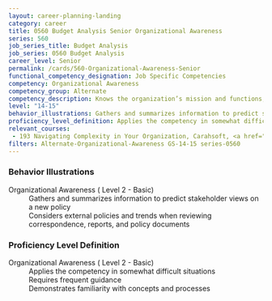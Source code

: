 ```yaml
---
layout: career-planning-landing
category: career
title: 0560 Budget Analysis Senior Organizational Awareness
series: 560
job_series_title: Budget Analysis
job_series: 0560 Budget Analysis
career_level: Senior
permalink: /cards/560-Organizational-Awareness-Senior
functional_competency_designation: Job Specific Competencies
competency: Organizational Awareness
competency_group: Alternate
competency_description: Knows the organization’s mission and functions, and how its social, political, and technological systems work and operates effectively within them; this includes the programs, policies, procedures, rules, and regulations of the organization
level: "14-15"
behavior_illustrations: Gathers and summarizes information to predict stakeholder views on a new policy ? Considers external policies and trends when reviewing correspondence, reports, and policy documents
proficiency_level_definition: Applies the competency in somewhat difficult situations ? Requires frequent guidance ? Demonstrates familiarity with concepts and processes
relevant_courses: 
 - 193 Navigating Complexity in Your Organization, Carahsoft, <a href="https://www.linkedin.com/learning/navigating-complexity-in-your-organization">https://www.linkedin.com/learning/navigating-complexity-in-your-organization</a>
filters: Alternate-Organizational-Awareness GS-14-15 series-0560
---
```


<div class="desktop:grid-col-6 margin-y-205">
  <div class="border-top-05 bg-white padding-2 shadow-5 height-full members-hover border-1px border-gray-30 border-top-orange radius-lg">
    <h3>Behavior Illustrations</h3>
    <dl class="text-base"><dt>Organizational Awareness ( Level 2 - Basic)</dt><dd>Gathers and summarizes information to predict stakeholder views on a new policy </dd><dd> Considers external policies and trends when reviewing correspondence, reports, and policy documents</dd></dl>
  </div>
</div>
<div class="desktop:grid-col-6 margin-y-205">
  <div class="border-top-05 bg-white padding-2 shadow-5 height-full members-hover border-1px border-gray-30 border-top-orange radius-lg">
    <h3>Proficiency Level Definition</h3>
    <dl class="text-base"><dt>Organizational Awareness ( Level 2 - Basic)</dt><dd>Applies the competency in somewhat difficult situations </dd><dd> Requires frequent guidance </dd><dd> Demonstrates familiarity with concepts and processes</dd></dl>
  </div>
</div>